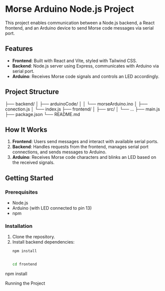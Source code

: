 # Morse Arduino Node.js Project

This project enables communication between a Node.js backend, a React frontend, and an Arduino device to send Morse code messages via serial port.

## Features

- **Frontend**: Built with React and Vite, styled with Tailwind CSS.
- **Backend**: Node.js server using Express, communicates with Arduino via serial port.
- **Arduino**: Receives Morse code signals and controls an LED accordingly.

## Project Structure

 ├── backend/ │ ├── arduinoCode/ │ │ └── morseArduino.ino │ ├── conection.js │ └── index.js ├── frontend/ │ ├── src/ │ └── ... ├── main.js ├── package.json └── README.md


## How It Works

1. **Frontend**: Users send messages and interact with available serial ports.
2. **Backend**: Handles requests from the frontend, manages serial port connections, and sends messages to Arduino.
3. **Arduino**: Receives Morse code characters and blinks an LED based on the received signals.

## Getting Started

### Prerequisites

- Node.js
- Arduino (with LED connected to pin 13)
- npm

### Installation

1. Clone the repository.
2. Install backend dependencies:
   ```sh
   npm install


   cd frontend
npm install

Running the Project